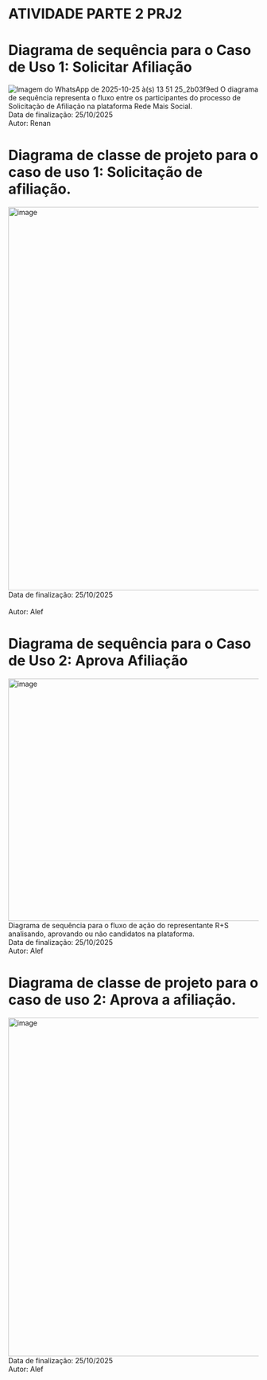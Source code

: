 # ATIVIDADE PARTE 2 PRJ2
# Diagrama de sequência para o Caso de Uso 1: Solicitar Afiliação
![Imagem do WhatsApp de 2025-10-25 à(s) 13 51 25_2b03f9ed](https://github.com/user-attachments/assets/176040c4-a643-4233-8098-8aa5d4dc4ec1)
O diagrama de sequência representa o fluxo  entre os participantes do processo de Solicitação de Afiliação na plataforma Rede Mais Social. <br>
Data de finalização: 25/10/2025 <br>
Autor: Renan

# Diagrama de classe de projeto para o caso de uso 1: Solicitação de afiliação.
<img width="867" height="770" alt="image" src="https://github.com/user-attachments/assets/0ed2dc1d-e495-4804-aa44-c1f256b966ee" />
Data de finalização: 25/10/2025 <br>
<br>Autor: Alef <br>

# Diagrama de sequência para o Caso de Uso 2: Aprova Afiliação
<img width="1350" height="487" alt="image" src="https://github.com/user-attachments/assets/9e4abb5b-056e-4d9a-8d7a-ce7884a602f3" />
Diagrama de sequência para o fluxo de ação do representante R+S analisando, aprovando ou não candidatos na plataforma.<br>
Data de finalização: 25/10/2025 <br>
Autor: Alef <br>

# Diagrama de classe de projeto para o caso de uso 2: Aprova a afiliação.
<img width="867" height="680" alt="image" src="https://github.com/user-attachments/assets/9f016d27-5f31-4baf-8bfa-109fa8885f07" />
Data de finalização: 25/10/2025 <br>
Autor: Alef <br>
